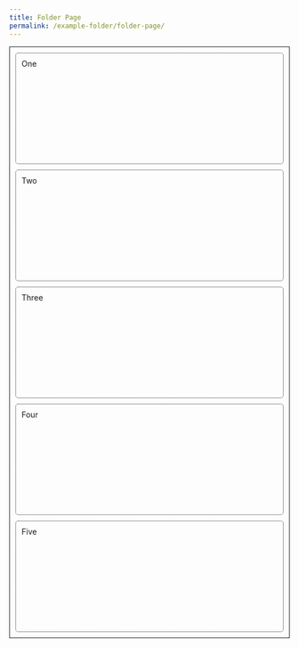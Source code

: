 ```yaml
---
title: Folder Page
permalink: /example-folder/folder-page/
---
```

<style>
.wrapper {
  display: grid;
  border:solid 1px;
  grid-template-columns: repeat(auto-fit, minmax(3, 1fr));
  grid-auto-rows: 200px;
  column-gap: 10px;
  row-gap: 10px;
  padding:10px
}

.box{
  border: dotted 1px;
  border-radius: 5px;
  padding: 10px;
}
</style>

<div class="wrapper">
  <div class="box">One</div>
  <div class="box">Two</div>
  <div class="box">Three</div>
  <div class="box">Four</div>
  <div class="box">Five</div>
</div>